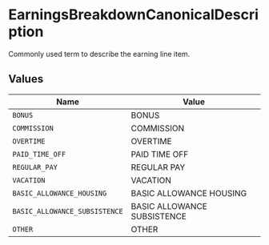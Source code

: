 # EarningsBreakdownCanonicalDescription

Commonly used term to describe the earning line item.


## Values

| Name                          | Value                         |
| ----------------------------- | ----------------------------- |
| `BONUS`                       | BONUS                         |
| `COMMISSION`                  | COMMISSION                    |
| `OVERTIME`                    | OVERTIME                      |
| `PAID_TIME_OFF`               | PAID TIME OFF                 |
| `REGULAR_PAY`                 | REGULAR PAY                   |
| `VACATION`                    | VACATION                      |
| `BASIC_ALLOWANCE_HOUSING`     | BASIC ALLOWANCE HOUSING       |
| `BASIC_ALLOWANCE_SUBSISTENCE` | BASIC ALLOWANCE SUBSISTENCE   |
| `OTHER`                       | OTHER                         |